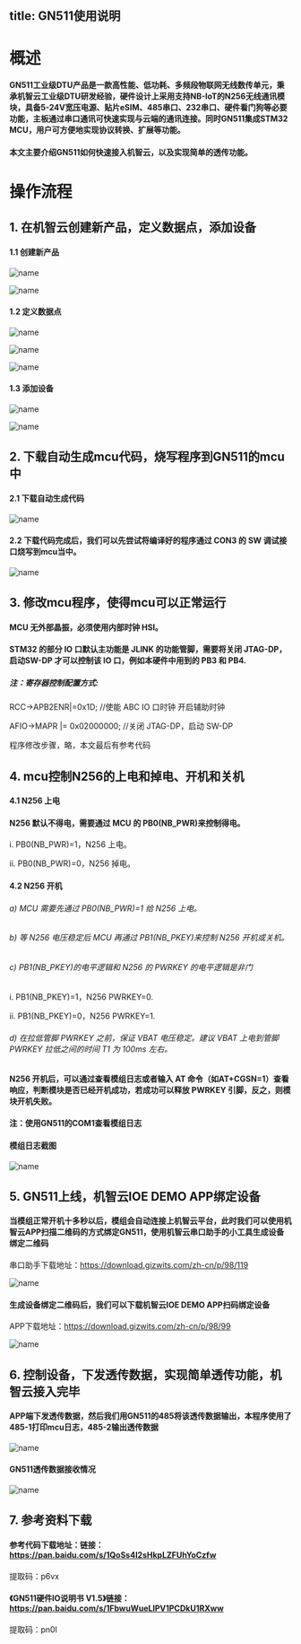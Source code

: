 title: GN511使用说明
---
# 概述

#### GN511工业级DTU产品是一款高性能、低功耗、多频段物联网无线数传单元，秉承机智云工业级DTU研发经验，硬件设计上采用支持NB-IoT的N256无线通讯模块，具备5-24V宽压电源、贴片eSIM、485串口、232串口、硬件看门狗等必要功能，主板通过串口通讯可快速实现与云端的通讯连接。同时GN511集成STM32 MCU，用户可方便地实现协议转换、扩展等功能。
#### 本文主要介绍GN511如何快速接入机智云，以及实现简单的透传功能。

# 操作流程

## 1. 在机智云创建新产品，定义数据点，添加设备

#### 1.1 创建新产品

 ![name](/assets/zh-cn/deviceDev/debug/GN511/GN511_use_1.png)
 
 ![name](/assets/zh-cn/deviceDev/debug/GN511/GN511_use_2.png)

#### 1.2 定义数据点

 ![name](/assets/zh-cn/deviceDev/debug/GN511/GN511_use_3.png)
 
 ![name](/assets/zh-cn/deviceDev/debug/GN511/GN511_use_4.png)

 ![name](/assets/zh-cn/deviceDev/debug/GN511/GN511_use_5.png)

#### 1.3 添加设备

 ![name](/assets/zh-cn/deviceDev/debug/GN511/GN511_use_6.png)

 ![name](/assets/zh-cn/deviceDev/debug/GN511/GN511_use_7.png)



##  2. 下载自动生成mcu代码，烧写程序到GN511的mcu中

#### 2.1 下载自动生成代码

 ![name](/assets/zh-cn/deviceDev/debug/GN511/GN511_use_8.png)

#### 2.2 下载代码完成后，我们可以先尝试将编译好的程序通过 CON3 的 SW 调试接口烧写到mcu当中。

 ![name](/assets/zh-cn/deviceDev/debug/GN511/GN511_use_9.png)

## 3. 修改mcu程序，使得mcu可以正常运行

#### MCU 无外部晶振，必须使用内部时钟 HSI。 
#### STM32 的部分 IO 口默认主功能是 JLINK 的功能管脚，需要将关闭 JTAG-DP，启动SW-DP 才可以控制该 IO 口，例如本硬件中用到的 PB3 和 PB4. 
##### 注：寄存器控制配置方式: 

RCC->APB2ENR|=0x1D; //使能 ABC IO 口时钟 开启辅助时钟 

AFIO->MAPR |= 0x02000000; //关闭 JTAG-DP，启动 SW-DP

程序修改步骤，略，本文最后有参考代码

## 4. mcu控制N256的上电和掉电、开机和关机

#### 4.1 N256 上电
#### N256 默认不得电，需要通过 MCU 的 PB0(NB_PWR)来控制得电。
 i. PB0(NB_PWR)=1，N256 上电。 
 
 ii. PB0(NB_PWR)=0，N256 掉电。

#### 4.2 N256 开机
###### a) MCU 需要先通过 PB0(NB_PWR)=1 给 N256 上电。 
###### b) 等 N256 电压稳定后 MCU 再通过 PB1(NB_PKEY)来控制 N256 开机或关机。 
###### c) PB1(NB_PKEY)的电平逻辑和 N256 的 PWRKEY 的电平逻辑是非门 
 i. PB1(NB_PKEY)=1，N256 PWRKEY=0. 
 
 ii. PB1(NB_PKEY)=0，N256 PWRKEY=1. 
 
###### d) 在拉低管脚 PWRKEY 之前，保证 VBAT 电压稳定。建议 VBAT 上电到管脚 PWRKEY 拉低之间的时间 T1 为 100ms 左右。 
#### N256 开机后，可以通过查看模组日志或者输入 AT 命令（如AT+CGSN=1）查看响应，判断模块是否已经开机成功，若成功可以释放 PWRKEY 引脚，反之，则模块开机失败。
#### 注：使用GN511的COM1查看模组日志
#### 模组日志截图

 ![name](/assets/zh-cn/deviceDev/debug/GN511/GN511_use_10.png)


## 5. GN511上线，机智云IOE DEMO APP绑定设备

#### 当模组正常开机十多秒以后，模组会自动连接上机智云平台，此时我们可以使用机智云APP扫描二维码的方式绑定GN511，使用机智云串口助手的小工具生成设备绑定二维码
 串口助手下载地址：https://download.gizwits.com/zh-cn/p/98/119

 ![name](/assets/zh-cn/deviceDev/debug/GN511/GN511_use_11.png)

#### 生成设备绑定二维码后，我们可以下载机智云IOE DEMO APP扫码绑定设备
APP下载地址：https://download.gizwits.com/zh-cn/p/98/99

 ![name](/assets/zh-cn/deviceDev/debug/GN511/GN511_use_12.png)

## 6. 控制设备，下发透传数据，实现简单透传功能，机智云接入完毕

#### APP端下发透传数据，然后我们用GN511的485将该透传数据输出，本程序使用了485-1打印mcu日志，485-2输出透传数据

 ![name](/assets/zh-cn/deviceDev/debug/GN511/GN511_use_13.png)

#### GN511透传数据接收情况

 ![name](/assets/zh-cn/deviceDev/debug/GN511/GN511_use_14.png)

## 7. 参考资料下载

#### 参考代码下载地址：链接：https://pan.baidu.com/s/1QoSs4I2sHkpLZFUhYoCzfw 
提取码：p6vx 

#### 《GN511硬件IO说明书 V1.5》链接：https://pan.baidu.com/s/1FbwuWueLlPV1PCDkU1RXww 
提取码：pn0l 
